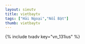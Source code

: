 ```yaml
---
layout: sieutv
title: vietbaytv
tags: ["Hải Ngoại","Nổi Bật"]
thumb: vietbaytv
---
```

{% include tvadv key="vn_131ius" %}
